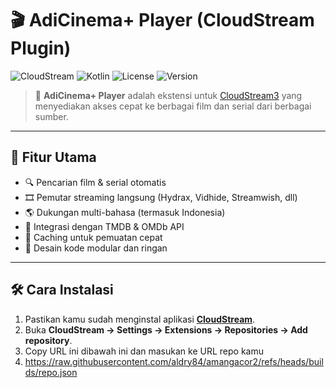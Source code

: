 # 🎬 AdiCinema+ Player (CloudStream Plugin)

![CloudStream](https://img.shields.io/badge/CloudStream-Plugin-blue?style=for-the-badge)
![Kotlin](https://img.shields.io/badge/Kotlin-1.9.0-orange?style=for-the-badge&logo=kotlin)
![License](https://img.shields.io/github/license/username/Adicinema?style=for-the-badge)
![Version](https://img.shields.io/badge/version-1.0.0-success?style=for-the-badge)

> 🔗 **AdiCinema+ Player** adalah ekstensi untuk [CloudStream3](https://github.com/recloudstream/cloudstream) yang menyediakan akses cepat ke berbagai film dan serial dari berbagai sumber.

---

## 🚀 Fitur Utama

- 🔍 Pencarian film & serial otomatis  
- 🎞️ Pemutar streaming langsung (Hydrax, Vidhide, Streamwish, dll)  
- 🌎 Dukungan multi-bahasa (termasuk Indonesia)  
- 🧩 Integrasi dengan TMDB & OMDb API  
- 💾 Caching untuk pemuatan cepat  
- 🧠 Desain kode modular dan ringan  

---

## 🛠️ Cara Instalasi

1. Pastikan kamu sudah menginstal aplikasi **[CloudStream](https://github.com/recloudstream/cloudstream/releases)**.
2. Buka **CloudStream → Settings → Extensions → Repositories → Add repository**.
4. Copy URL ini dibawah ini dan masukan ke URL repo kamu
5. https://raw.githubusercontent.com/aldry84/amangacor2/refs/heads/builds/repo.json
